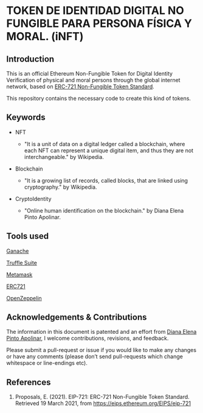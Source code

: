 # TOKEN DE IDENTIDAD DIGITAL NO FUNGIBLE PARA PERSONA FÍSICA Y MORAL. (iNFT)

## Introduction

This is an official Ethereum Non-Fungible Token for Digital Identity Verification of physical and moral persons through the global internet network, based on [ERC-721 Non-Fungible Token Standard](https://eips.ethereum.org/EIPS/eip-721).

This repository contains the necessary code to create this kind of tokens.

## Keywords

- NFT
	- "It is a unit of data on a digital ledger called a blockchain, where each NFT can represent a unique digital item, and thus they are not interchangeable." by Wikipedia.

- Blockchain
	- "It is a growing list of records, called blocks, that are linked using cryptography." by Wikipedia.

- CryptoIdentity
	- "Online human identification on the blockchain." by Diana Elena Pinto Apolinar.

## Tools used

[Ganache](https://www.trufflesuite.com/docs/ganache/quickstart)

[Truffle Suite](https://www.trufflesuite.com)

[Metamask](https://metamask.io)

[ERC721](http://erc721.org)

[OpenZeppelin](https://github.com/OpenZeppelin/openzeppelin-contracts)

## Acknowledgements & Contributions

The information in this document is patented and an effort from [Diana Elena Pinto Apolinar](https://www.apokochito.dev), I welcome contributions, revisions, and feedback.

Please submit a pull-request or issue if you would like to make any changes or have any comments (please don’t send pull-requests which change whitespace or line-endings etc).

## References

1. Proposals, E. (2021). EIP-721: ERC-721 Non-Fungible Token Standard. Retrieved 19 March 2021, from https://eips.ethereum.org/EIPS/eip-721
